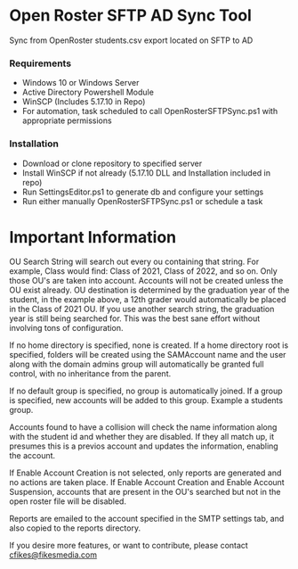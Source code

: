# Open Roster SFTP AD Sync Tool
 Sync from OpenRoster students.csv export located on SFTP to AD

### Requirements
- Windows 10 or Windows Server
- Active Directory Powershell Module
- WinSCP (Includes 5.17.10 in Repo)
- For automation, task scheduled to call OpenRosterSFTPSync.ps1 with appropriate permissions

### Installation
- Download or clone repository to specified server
- Install WinSCP if not already (5.17.10 DLL and Installation included in repo)
- Run SettingsEditor.ps1 to generate db and configure your settings
- Run either manually OpenRosterSFTPSync.ps1 or schedule a task

# Important Information
OU Search String will search out every ou containing that string. For example, Class would find: Class of 2021, Class of 2022, and so on.  Only those OU's are taken into account. Accounts will not be created unless the OU exist already. OU destination is determined by the graduation year of the student, in the example above, a 12th grader would automatically be placed in the Class of 2021 OU. If you use another search string, the graduation year is still being searched for. This was the best sane effort without involving tons of configuration.

If no home directory is specified, none is created. If a home directory root is specified, folders will be created using the SAMAccount name and the user along with the domain admins group will automatically be granted full control, with no inheritance from the parent.

If no default group is specified, no group is automatically joined. If a group is specified, new accounts will be added to this group. Example a students group.

Accounts found to have a collision will check the name information along with the student id and whether they are disabled. If they all match up, it presumes this is a previos account and updates the information, enabling the account.

If Enable Account Creation is not selected, only reports are generated and no actions are taken place. If Enable Account Creation and Enable Account Suspension, accounts that are present in the OU's searched but not in the open roster file will be disabled.

Reports are emailed to the account specified in the SMTP settings tab, and also copied to the reports directory.

If you desire more features, or want to contribute, please contact cfikes@fikesmedia.com
